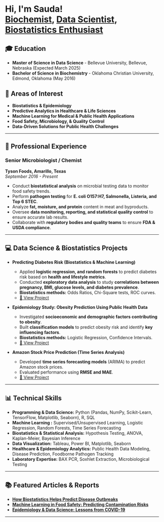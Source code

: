 <h1>Hi, I'm Sauda! <br/><a href="https://github.com/yourgithub">Biochemist</a>, <a href="https://www.linkedin.com/in/yourlinkedin/">Data Scientist</a>, <a href="https://ellessboutique.com">Biostatistics Enthusiast</a></h1>

## 🎓 Education
- **Master of Science in Data Science** - Bellevue University, Bellevue, Nebraska (Expected March 2025)
- **Bachelor of Science in Biochemistry** - Oklahoma Christian University, Edmond, Oklahoma (May 2016)

## 🔬 Areas of Interest
- **Biostatistics & Epidemiology**
- **Predictive Analytics in Healthcare & Life Sciences**
- **Machine Learning for Medical & Public Health Applications**
- **Food Safety, Microbiology, & Quality Control**
- **Data-Driven Solutions for Public Health Challenges**

---

## 🏢 Professional Experience

### **Senior Microbiologist / Chemist**  
**Tyson Foods, Amarillo, Texas**  
*September 2016 - Present*  
- Conduct **biostatistical analysis** on microbial testing data to monitor food safety trends.
- Perform **pathogen testing** for **E. coli O157:H7, Salmonella, Listeria, and Top 6 STEC**.
- Analyze **fat, moisture, and protein** content in meat and byproducts.
- Oversee **data monitoring, reporting, and statistical quality control** to ensure accurate lab results.
- Collaborate with **regulatory bodies and quality teams** to ensure **FDA & USDA compliance**.

---

## 💻 Data Science & Biostatistics Projects

- **Predicting Diabetes Risk (Biostatistics & Machine Learning)**  
  - Applied **logistic regression, and random forests** to predict diabetes risk based on **health and lifestyle metrics**.
  - Conducted **exploratory data analysis** to study **correlations between pregnancy, BMI, glucose levels, and diabetes prevalence**.
  - **Biostatistics methods:** Odds Ratios, Chi-Square tests, ROC curves.
  - [🔗 View Project](https://github.com/yourgithub/diabetes-prediction)

- **Epidemiology Study: Obesity Prediction Using Public Health Data**  
  - Investigated **socioeconomic and demographic factors contributing to obesity**.
  - Built **classification models** to predict obesity risk and identify **key influencing factors**.
  - **Biostatistics methods:** Logistic Regression, Confidence Intervals.
  - [🔗 View Project](https://github.com/yourgithub/obesity-prediction)

- **Amazon Stock Price Prediction (Time Series Analysis)**  
  - Developed **time series forecasting models** (ARIMA) to predict Amazon stock prices.
  - Evaluated performance using **RMSE and MAE**.
  - [🔗 View Project](https://github.com/yourgithub/amazon-stock-prediction)

---

## 📊 Technical Skills

- **Programming & Data Science:** Python (Pandas, NumPy, Scikit-Learn, TensorFlow, Matplotlib, Seaborn), R, SQL  
- **Machine Learning :** Supervised/Unsupervised Learning, Logistic Regression, Random Forests, Time Series Forecasting  
- **Biostatistics & Statistical Analysis:** Hypothesis Testing, ANOVA, Kaplan-Meier, Bayesian Inference  
- **Data Visualization:** Tableau, Power BI, Matplotlib, Seaborn  
- **Healthcare & Epidemiology Analytics:** Public Health Data Modeling, Disease Prediction, Foodborne Pathogen Tracking  
- **Laboratory Expertise:** BAX PCR, Soxhlet Extraction, Microbiological Testing

---

## 📚 Featured Articles & Reports  

- **[How Biostatistics Helps Predict Disease Outbreaks](https://yourwebsite.com/biostatistics-disease-prediction)**
- **[Machine Learning in Food Safety: Predicting Contamination Risks](https://yourwebsite.com/food-safety-ml)**
- **[Epidemiology & Data Science: Lessons from COVID-19](https://yourwebsite.com/covid19-biostatistics)**  

---

<!--
**yourgithub/yourgithub** is a ✨ special ✨ repository because its `README.md` appears on your GitHub profile.
-->
